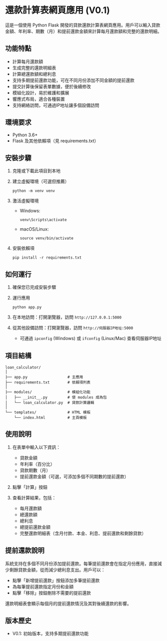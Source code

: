# 還款計算表網頁應用 (V0.1)

這是一個使用 Python Flask 開發的貸款還款計算表網頁應用。用戶可以輸入貸款金額、年利率、期數（月）和提前還款金額來計算每月還款額和完整的還款明細。

## 功能特點

- 計算每月還款額
- 生成完整的還款明細表
- 計算總還款額和總利息
- 支持多期提前還款功能，可在不同月份添加不同金額的提前還款
- 提交計算後保留表單數據，便於後續修改
- 模組化設計，易於維護和擴展
- 響應式布局，適合各種裝置
- 支持網絡訪問，可通過IP地址讓多個設備訪問

## 環境要求

- Python 3.6+
- Flask 及其他依賴項（見 requirements.txt）

## 安裝步驟

1. 克隆或下載此項目到本地

2. 建立虛擬環境（可選但推薦）
   ```
   python -m venv venv
   ```

3. 激活虛擬環境
   - Windows:
     ```
     venv\Scripts\activate
     ```
   - macOS/Linux:
     ```
     source venv/bin/activate
     ```

4. 安裝依賴項
   ```
   pip install -r requirements.txt
   ```

## 如何運行

1. 確保您已完成安裝步驟

2. 運行應用
   ```
   python app.py
   ```

3. 在本地訪問：打開瀏覽器，訪問 `http://127.0.0.1:5000`

4. 從其他設備訪問：打開瀏覽器，訪問 `http://伺服器IP地址:5000`
   - 可通過 `ipconfig` (Windows) 或 `ifconfig` (Linux/Mac) 查看伺服器IP地址

## 項目結構

```
loan_calculator/
│
├── app.py                  # 主應用
├── requirements.txt        # 依賴項列表
│
├── modules/                # 模組化功能
│   ├── __init__.py         # 使 modules 成為包
│   └── loan_calculator.py  # 貸款計算邏輯
│
└── templates/              # HTML 模板
    └── index.html          # 主頁模板
```

## 使用說明

1. 在表單中輸入以下資訊：
   - 貸款金額
   - 年利率（百分比）
   - 貸款期數（月）
   - 提前還款金額（可選，可添加多個不同期數的提前還款）

2. 點擊「計算」按鈕

3. 查看計算結果，包括：
   - 每月還款額
   - 總還款額
   - 總利息
   - 總提前還款金額
   - 完整還款明細表（含月付款、本金、利息、提前還款和剩餘貸款）

## 提前還款說明

系統支持在多個不同月份添加提前還款。每筆提前還款會在指定月份應用，直接減少剩餘貸款金額，從而減少總利息支出。用戶可以：

- 點擊「新增提前還款」按鈕添加多筆提前還款
- 為每筆提前還款指定月份和金額
- 點擊「移除」按鈕刪除不需要的提前還款

還款明細表會顯示每個月的提前還款情況及其對後續還款的影響。

## 版本歷史

- V0.1: 初始版本，支持多期提前還款功能 